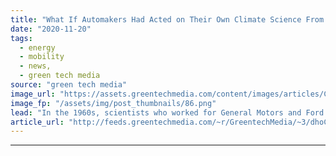 ```yaml
---
title: "What If Automakers Had Acted on Their Own Climate Science From 50 Years Ago?"
date: "2020-11-20"
tags: 
  - energy
  - mobility
  - news,
  - green tech media
source: "green tech media"
image_url: "https://assets.greentechmedia.com/content/images/articles/Car_Exhaust.jpg"
image_fp: "/assets/img/post_thumbnails/86.png"
lead: "In the 1960s, scientists who worked for General Motors and Ford discovered that the exhaust from their cars was very likely changing the climate. They made presentations at conferences. They briefed senior executives. And then, they were publicly con ..."
article_url: "http://feeds.greentechmedia.com/~r/GreentechMedia/~3/dhoC-mb3jJI/what-if-automakers-had-acted-on-their-own-climate-science-from-50-years-ago"
---
```


---

